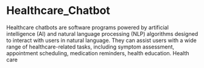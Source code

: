 # Healthcare_Chatbot
Healthcare chatbots are software programs powered by artificial intelligence (AI) and natural  language processing (NLP) algorithms designed to interact with users in natural language.  They can assist users with a wide range of healthcare-related tasks, including symptom  assessment, appointment scheduling, medication reminders, health education. Health care
